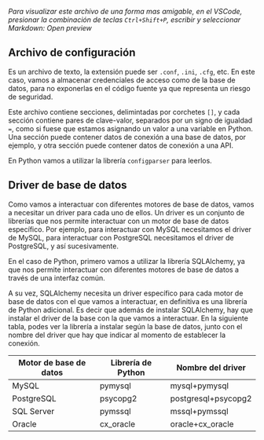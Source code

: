 *Para visualizar este archivo de una forma mas amigable, en el VSCode, presionar la combinación de teclas `Ctrl+Shift+P`, escribir y seleccionar Markdown: Open preview*

## Archivo de configuración
Es un archivo de texto, la extensión puede ser `.conf`, `.ini`, `.cfg`, etc. En este caso, vamos a almacenar credenciales de acceso como de la base de datos, para no exponerlas en el código fuente ya que representa un riesgo de seguridad.

Este archivo contiene secciones, delimintadas por corchetes `[]`, y cada sección contiene pares de clave-valor, separados por un signo de igualdad `=`, como 
si fuese que estamos asignando un valor a una variable en Python.
Una sección puede contener datos de conexión a una base de datos, por ejemplo, y otra sección puede contener datos de conexión a una API.

En Python vamos a utilizar la librería `configparser` para leerlos.

## Driver de base de datos
Como vamos a interactuar con diferentes motores de base de datos, vamos a necesitar un driver para cada uno de ellos. Un driver es un conjunto de librerías que nos permite interactuar con un motor de base de datos específico. Por ejemplo, para interactuar con MySQL necesitamos el driver de MySQL, para interactuar con PostgreSQL necesitamos el driver de PostgreSQL, y así sucesivamente.

En el caso de Python, primero vamos a utilizar la librería SQLAlchemy, ya que nos permite interactuar con diferentes motores de base de datos a través de una interfaz común.

A su vez, SQLAlchemy necesita un driver específico para cada motor de base de datos con el que vamos a interactuar, en definitiva es una librería de Python adicional. Es decir que además de instalar SQLAlchemy, hay que instalar el driver de la base con la que vamos a interactuar. En la siguiente tabla, podes ver la librería a instalar según la base de datos, junto con el nombre del driver que hay que indicar al momento de establecer la conexión. 

| Motor de base de datos | Librería de Python | Nombre del driver   |
|------------------------|--------------------|---------------------|
| MySQL                  | pymysql            | mysql+pymysql       |
| PostgreSQL             | psycopg2           | postgresql+psycopg2 |
| SQL Server             | pymssql            | mssql+pymssql       |
| Oracle                 | cx_oracle          | oracle+cx_oracle    |